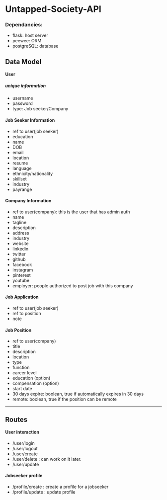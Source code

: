 # Untapped-Society-API
### Dependancies: 
- flask: host server
- peewee: ORM
- postgreSQL: database
## Data Model
#### User
##### unique information
- username
- password
- type: Job seeker/Company

#### Job Seeker Information
- ref to user(job seeker)
- education
- name
- DOB
- email
- location
- resume
- language
- ethnicity/nationality
- skillset
- industry
- payrange

#### Company Information
- ref to user(company): this is the user that has admin auth
- name
- tagline
- description
- address
- industry
- website
- linkedin
- twitter
- github
- facebook
- instagram
- pinterest
- youtube
- employer: people authorized to post job with this company

#### Job Application
- ref to user(job seeker)
- ref to position
- note

#### Job Position
- ref to user(company)
- title
- description
- location
- type
- function
- career level
- education (option)
- compensation (option)
- start date
- 30 days expire: boolean, true if automatically expires in 30 days
- remote: boolean, true if the position can be remote

---

## Routes
#### User interaction
- /user/login
- /user/logout
- /user/create
- /user/delete : can work on it later.
- /user/update

#### Jobseeker profile
- /profile/create : create a profile for a jobseeker
- /profile/update : update profile


